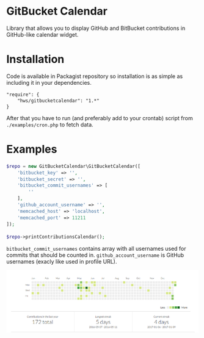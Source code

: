 GitBucket Calendar
========================

Library that allows you to display GitHub and BitBucket contributions in GitHub-like calendar widget.


Installation
========================

Code is available in Packagist repository so installation is as simple as including it in your dependencies.


```
"require": {
    "hws/gitbucketcalendar": "1.*"
}
```

After that you have to run (and preferably add to your crontab) script from `./examples/cron.php` to fetch data.


Examples
========================


```PHP
$repo = new GitBucketCalendar\GitBucketCalendar([
    'bitbucket_key' => '',
    'bitbucket_secret' => '',
    'bitbucket_commit_usernames' => [
        ''
    ],
    'github_account_username' => '',
    'memcached_host' => 'localhost',
    'memcached_port' => 11211
]);

$repo->printContributionsCalendar();
```

`bitbucket_commit_usernames` contains array with all usernames used for commits that should be counted in.
`github_account_username` is GitHub usernames (exacly like used in profile URL).

![GitBucket](/examples/gitbucket.png?raw=true)